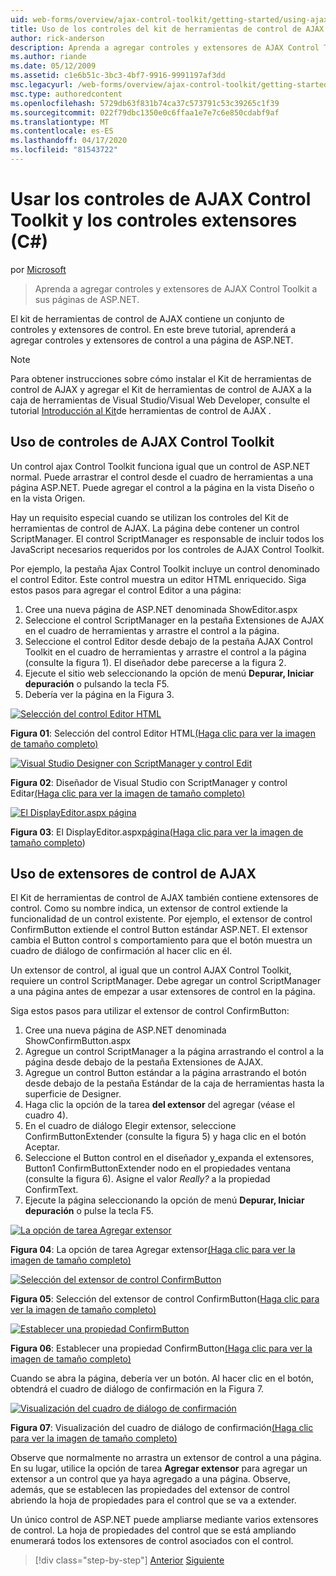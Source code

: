 ```yaml
---
uid: web-forms/overview/ajax-control-toolkit/getting-started/using-ajax-control-toolkit-controls-and-control-extenders-cs
title: Uso de los controles del kit de herramientas de control de AJAX y los extensores de control (C- Microsoft Docs
author: rick-anderson
description: Aprenda a agregar controles y extensores de AJAX Control Toolkit a sus páginas de ASP.NET.
ms.author: riande
ms.date: 05/12/2009
ms.assetid: c1e6b51c-3bc3-4bf7-9916-9991197af3dd
msc.legacyurl: /web-forms/overview/ajax-control-toolkit/getting-started/using-ajax-control-toolkit-controls-and-control-extenders-cs
msc.type: authoredcontent
ms.openlocfilehash: 5729db63f831b74ca37c573791c53c39265c1f39
ms.sourcegitcommit: 022f79dbc1350e0c6ffaa1e7e7c6e850cdabf9af
ms.translationtype: MT
ms.contentlocale: es-ES
ms.lasthandoff: 04/17/2020
ms.locfileid: "81543722"
---
```

# <a name="using-ajax-control-toolkit-controls-and-control-extenders-c"></a>Usar los controles de AJAX Control Toolkit y los controles extensores (C#)

por [Microsoft](https://github.com/microsoft)

> Aprenda a agregar controles y extensores de AJAX Control Toolkit a sus páginas de ASP.NET.

El kit de herramientas de control de AJAX contiene un conjunto de controles y extensores de control. En este breve tutorial, aprenderá a agregar controles y extensores de control a una página de ASP.NET.

> [!NOTE] 
> 
> Para obtener instrucciones sobre cómo instalar el Kit de herramientas de control de AJAX y agregar el Kit de herramientas de control de AJAX a la caja de herramientas de Visual Studio/Visual Web Developer, consulte el tutorial [Introducción al Kit](get-started-with-the-ajax-control-toolkit-cs.md)de herramientas de control de AJAX .

## <a name="using-ajax-control-toolkit-controls"></a>Uso de controles de AJAX Control Toolkit

Un control ajax Control Toolkit funciona igual que un control de ASP.NET normal. Puede arrastrar el control desde el cuadro de herramientas a una página ASP.NET. Puede agregar el control a la página en la vista Diseño o en la vista Origen.

Hay un requisito especial cuando se utilizan los controles del Kit de herramientas de control de AJAX. La página debe contener un control ScriptManager. El control ScriptManager es responsable de incluir todos los JavaScript necesarios requeridos por los controles de AJAX Control Toolkit.

Por ejemplo, la pestaña Ajax Control Toolkit incluye un control denominado el control Editor. Este control muestra un editor HTML enriquecido. Siga estos pasos para agregar el control Editor a una página:

1. Cree una nueva página de ASP.NET denominada ShowEditor.aspx
2. Seleccione el control ScriptManager en la pestaña Extensiones de AJAX en el cuadro de herramientas y arrastre el control a la página.
3. Seleccione el control Editor desde debajo de la pestaña AJAX Control Toolkit en el cuadro de herramientas y arrastre el control a la página (consulte la figura 1). El diseñador debe parecerse a la figura 2.
4. Ejecute el sitio web seleccionando la opción de menú **Depurar, Iniciar depuración** o pulsando la tecla F5.
5. Debería ver la página en la Figura 3.

[![Selección del control Editor HTML](using-ajax-control-toolkit-controls-and-control-extenders-cs/_static/image1.jpg)](using-ajax-control-toolkit-controls-and-control-extenders-cs/_static/image1.png)

**Figura 01**: Selección del control Editor HTML[(Haga clic para ver la imagen de tamaño completo)](using-ajax-control-toolkit-controls-and-control-extenders-cs/_static/image2.png)

[![Visual Studio Designer con ScriptManager y control Edit](using-ajax-control-toolkit-controls-and-control-extenders-cs/_static/image2.jpg)](using-ajax-control-toolkit-controls-and-control-extenders-cs/_static/image3.png)

**Figura 02**: Diseñador de Visual Studio con ScriptManager y control Editar[(Haga clic para ver la imagen de tamaño completo)](using-ajax-control-toolkit-controls-and-control-extenders-cs/_static/image4.png)

[![El DisplayEditor.aspx página](using-ajax-control-toolkit-controls-and-control-extenders-cs/_static/image3.jpg)](using-ajax-control-toolkit-controls-and-control-extenders-cs/_static/image5.png)

**Figura 03**: El DisplayEditor.aspx[página(Haga clic para ver la imagen de tamaño completo](using-ajax-control-toolkit-controls-and-control-extenders-cs/_static/image6.png))

## <a name="using-ajax-control-toolkit-control-extenders"></a>Uso de extensores de control de AJAX

El Kit de herramientas de control de AJAX también contiene extensores de control. Como su nombre indica, un extensor de control extiende la funcionalidad de un control existente. Por ejemplo, el extensor de control ConfirmButton extiende el control Button estándar ASP.NET. El extensor cambia el Button control s comportamiento para que el botón muestra un cuadro de diálogo de confirmación al hacer clic en él.

Un extensor de control, al igual que un control AJAX Control Toolkit, requiere un control ScriptManager. Debe agregar un control ScriptManager a una página antes de empezar a usar extensores de control en la página.

Siga estos pasos para utilizar el extensor de control ConfirmButton:

1. Cree una nueva página de ASP.NET denominada ShowConfirmButton.aspx
2. Agregue un control ScriptManager a la página arrastrando el control a la página desde debajo de la pestaña Extensiones de AJAX.
3. Agregue un control Button estándar a la página arrastrando el botón desde debajo de la pestaña Estándar de la caja de herramientas hasta la superficie de Designer.
4. Haga clic la opción de la tarea **del extensor** del agregar (véase el cuadro 4).
5. En el cuadro de diálogo Elegir extensor, seleccione ConfirmButtonExtender (consulte la figura 5) y haga clic en el botón Aceptar.
6. Seleccione el Button control en el diseñador y\_expanda el extensores, Button1 ConfirmButtonExtender nodo en el propiedades ventana (consulte la figura 6). Asigne el valor *Really?* a la propiedad ConfirmText.
7. Ejecute la página seleccionando la opción de menú **Depurar, Iniciar depuración** o pulse la tecla F5.

[![La opción de tarea Agregar extensor](using-ajax-control-toolkit-controls-and-control-extenders-cs/_static/image4.jpg)](using-ajax-control-toolkit-controls-and-control-extenders-cs/_static/image7.png)

**Figura 04**: La opción de tarea Agregar extensor[(Haga clic para ver la imagen de tamaño completo)](using-ajax-control-toolkit-controls-and-control-extenders-cs/_static/image8.png)

[![Selección del extensor de control ConfirmButton](using-ajax-control-toolkit-controls-and-control-extenders-cs/_static/image5.jpg)](using-ajax-control-toolkit-controls-and-control-extenders-cs/_static/image9.png)

**Figura 05**: Selección del extensor de control ConfirmButton([Haga clic para ver la imagen de tamaño completo)](using-ajax-control-toolkit-controls-and-control-extenders-cs/_static/image10.png)

[![Establecer una propiedad ConfirmButton](using-ajax-control-toolkit-controls-and-control-extenders-cs/_static/image6.jpg)](using-ajax-control-toolkit-controls-and-control-extenders-cs/_static/image11.png)

**Figura 06**: Establecer una propiedad ConfirmButton[(Haga clic para ver la imagen de tamaño completo)](using-ajax-control-toolkit-controls-and-control-extenders-cs/_static/image12.png)

Cuando se abra la página, debería ver un botón. Al hacer clic en el botón, obtendrá el cuadro de diálogo de confirmación en la Figura 7.

[![Visualización del cuadro de diálogo de confirmación](using-ajax-control-toolkit-controls-and-control-extenders-cs/_static/image7.jpg)](using-ajax-control-toolkit-controls-and-control-extenders-cs/_static/image13.png)

**Figura 07**: Visualización del cuadro de diálogo de confirmación[(Haga clic para ver la imagen de tamaño completo)](using-ajax-control-toolkit-controls-and-control-extenders-cs/_static/image14.png)

Observe que normalmente no arrastra un extensor de control a una página. En su lugar, utilice la opción de tarea **Agregar extensor** para agregar un extensor a un control que ya haya agregado a una página. Observe, además, que se establecen las propiedades del extensor de control abriendo la hoja de propiedades para el control que se va a extender.

Un único control de ASP.NET puede ampliarse mediante varios extensores de control. La hoja de propiedades del control que se está ampliando enumerará todos los extensores de control asociados con el control.

> [!div class="step-by-step"]
> [Anterior](get-started-with-the-ajax-control-toolkit-cs.md)
> [Siguiente](creating-a-custom-ajax-control-toolkit-control-extender-cs.md)
